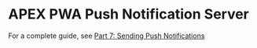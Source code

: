 # APEX PWA Push Notification Server

For a complete guide, see [Part 7: Sending Push Notifications](./doc/part7.md)
